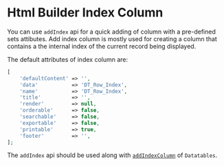 # Html Builder Index Column

You can use `addIndex` api for a quick adding of column with a pre-defined sets attibutes.
Add index column is mostly used for creating a column that contains a the internal index of the current record being displayed.

The default attributes of index column are:
```php
[
	'defaultContent' => '',
	'data'           => 'DT_Row_Index',
	'name'           => 'DT_Row_Index',
	'title'          => '',
	'render'         => null,
	'orderable'      => false,
	'searchable'     => false,
	'exportable'     => false,
	'printable'      => true,
	'footer'         => '',
];
```

The `addIndex` api should be used along with [`addIndexColumn`](/docs/{{package}}/{{version}}/index-column) of `Datatables`.